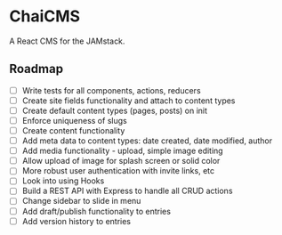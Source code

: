 # ChaiCMS

A React CMS for the JAMstack.

## Roadmap

- [ ] Write tests for all components, actions, reducers
- [ ] Create site fields functionality and attach to content types
- [ ] Create default content types (pages, posts) on init
- [ ] Enforce uniqueness of slugs
- [ ] Create content functionality
- [ ] Add meta data to content types: date created, date modified, author
- [ ] Add media functionality - upload, simple image editing
- [ ] Allow upload of image for splash screen or solid color
- [ ] More robust user authentication with invite links, etc
- [ ] Look into using Hooks
- [ ] Build a REST API with Express to handle all CRUD actions
- [ ] Change sidebar to slide in menu
- [ ] Add draft/publish functionality to entries
- [ ] Add version history to entries
